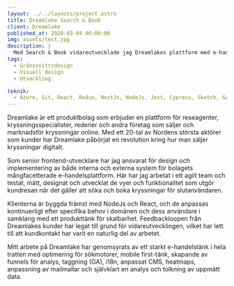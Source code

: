 ```yaml
---
layout: ../../layouts/project.astro
title: Dreamlake Search & Book
client: Dreamlake
published_at: 2020-03-04 00:00:00
img: assets/test.jpg
description: |
  Med Search & Book vidareutvecklade jag Dreamlakes plattform med e-handelsprinciper som att göra en friktionsfri check-out för användaren, och ett ytterligare förfinande och förbättrande av alla gränssnittets komponenter.
tags:
  - Gränssnittsdesign
  - Visuell design
  - Utveckling

teknik:
  - Azure, Git, React, Redux, NextJs, NodeJs, Jest, Cypress, Sketch, GA, Hotjar, Prismic, Zoom
---
```


Dreamlake är ett produktbolag som erbjuder en plattform för reseagenter, kryssningsspecialister, rederier och andra företag som säljer och marknadsför kryssningar online. Med ett 20-tal av Nordens största aktörer som kunder har Dreamlake påbörjat en revolution kring hur man säljer kryssningar digitalt. 

Som senior frontend-utvecklare har jag ansvarat för design och implementering av både interna och externa system för bolagets mångfacetterade e-handelsplattform. Här har jag arbetat i ett agilt team och testat, mätt, designat och utvecklat de vyer och funktionalitet som utgör kundresan när det gäller att söka och boka kryssningar för slutanvändaren. 

Klienterna är byggda främst med NodeJs och React, och de anpassas kontinuerligt efter specifika behov i domänen och dess användare i samklang med ett produkttänk för skalbarhet. Feedbackloopen från Dreamlakes kunder har legat till grund för vidareutvecklingen, vilket har lett till att kundkontakt har varit en naturlig del av arbetet. 

Mitt arbete på Dreamlake har genomsyrats av ett starkt e-handelstänk i hela tratten med optimering för sökmotorer, mobile first-tänk, skapande av funnels för analys, taggning (GA), i18n, anpassat CMS, heatmaps, anpassning av mailmallar och självklart en analys och tolkning av uppmätt data.
 